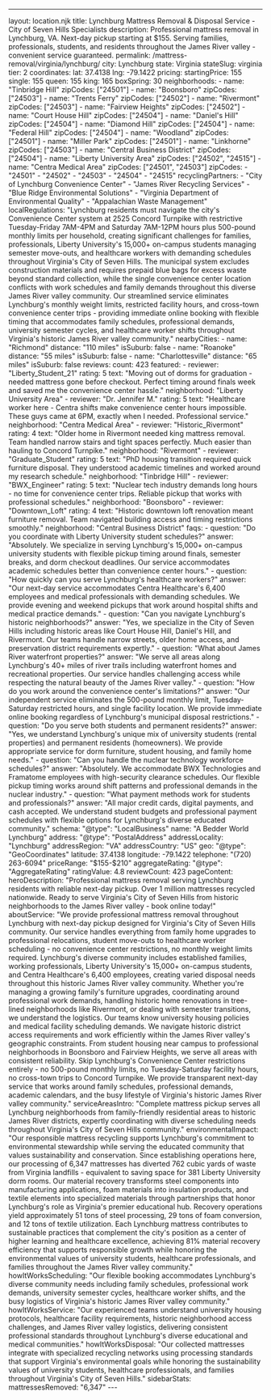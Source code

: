 ---
layout: location.njk
title: Lynchburg Mattress Removal & Disposal Service - City of Seven Hills Specialists
description: Professional mattress removal in Lynchburg, VA. Next-day pickup starting at $155. Serving families, professionals, students, and residents throughout the James River valley - convenient service guaranteed.
permalink: /mattress-removal/virginia/lynchburg/
city: Lynchburg state: Virginia stateSlug: virginia tier: 2 coordinates: lat: 37.4138 lng: -79.1422 pricing: startingPrice: 155 single: 155 queen: 155 king: 165 boxSpring: 30 neighborhoods: - name: "Tinbridge Hill" zipCodes: ["24501"] - name: "Boonsboro" zipCodes: ["24503"] - name: "Trents Ferry" zipCodes: ["24502"] - name: "Rivermont" zipCodes: ["24503"] - name: "Fairview Heights" zipCodes: ["24502"] - name: "Court House Hill" zipCodes: ["24504"] - name: "Daniel's Hill" zipCodes: ["24504"] - name: "Diamond Hill" zipCodes: ["24504"] - name: "Federal Hill" zipCodes: ["24504"] - name: "Woodland" zipCodes: ["24501"] - name: "Miller Park" zipCodes: ["24501"] - name: "Linkhorne" zipCodes: ["24503"] - name: "Central Business District" zipCodes: ["24504"] - name: "Liberty University Area" zipCodes: ["24502", "24515"] - name: "Centra Medical Area" zipCodes: ["24501", "24503"] zipCodes: - "24501" - "24502" - "24503" - "24504" - "24515" recyclingPartners: - "City of Lynchburg Convenience Center" - "James River Recycling Services" - "Blue Ridge Environmental Solutions" - "Virginia Department of Environmental Quality" - "Appalachian Waste Management" localRegulations: "Lynchburg residents must navigate the city's Convenience Center system at 2525 Concord Turnpike with restrictive Tuesday-Friday 7AM-4PM and Saturday 7AM-12PM hours plus 500-pound monthly limits per household, creating significant challenges for families, professionals, Liberty University's 15,000+ on-campus students managing semester move-outs, and healthcare workers with demanding schedules throughout Virginia's City of Seven Hills. The municipal system excludes construction materials and requires prepaid blue bags for excess waste beyond standard collection, while the single convenience center location conflicts with work schedules and family demands throughout this diverse James River valley community. Our streamlined service eliminates Lynchburg's monthly weight limits, restricted facility hours, and cross-town convenience center trips - providing immediate online booking with flexible timing that accommodates family schedules, professional demands, university semester cycles, and healthcare worker shifts throughout Virginia's historic James River valley community." nearbyCities: - name: "Richmond" distance: "110 miles" isSuburb: false - name: "Roanoke" distance: "55 miles" isSuburb: false - name: "Charlottesville" distance: "65 miles" isSuburb: false reviews: count: 423 featured: - reviewer: "Liberty_Student_21" rating: 5 text: "Moving out of dorms for graduation - needed mattress gone before checkout. Perfect timing around finals week and saved me the convenience center hassle." neighborhood: "Liberty University Area" - reviewer: "Dr. Jennifer M." rating: 5 text: "Healthcare worker here - Centra shifts make convenience center hours impossible. These guys came at 6PM, exactly when I needed. Professional service." neighborhood: "Centra Medical Area" - reviewer: "Historic_Rivermont" rating: 4 text: "Older home in Rivermont needed king mattress removal. Team handled narrow stairs and tight spaces perfectly. Much easier than hauling to Concord Turnpike." neighborhood: "Rivermont" - reviewer: "Graduate_Student" rating: 5 text: "PhD housing transition required quick furniture disposal. They understood academic timelines and worked around my research schedule." neighborhood: "Tinbridge Hill" - reviewer: "BWX_Engineer" rating: 5 text: "Nuclear tech industry demands long hours - no time for convenience center trips. Reliable pickup that works with professional schedules." neighborhood: "Boonsboro" - reviewer: "Downtown_Loft" rating: 4 text: "Historic downtown loft renovation meant furniture removal. Team navigated building access and timing restrictions smoothly." neighborhood: "Central Business District" faqs: - question: "Do you coordinate with Liberty University student schedules?" answer: "Absolutely. We specialize in serving Lynchburg's 15,000+ on-campus university students with flexible pickup timing around finals, semester breaks, and dorm checkout deadlines. Our service accommodates academic schedules better than convenience center hours." - question: "How quickly can you serve Lynchburg's healthcare workers?" answer: "Our next-day service accommodates Centra Healthcare's 6,400 employees and medical professionals with demanding schedules. We provide evening and weekend pickups that work around hospital shifts and medical practice demands." - question: "Can you navigate Lynchburg's historic neighborhoods?" answer: "Yes, we specialize in the City of Seven Hills including historic areas like Court House Hill, Daniel's Hill, and Rivermont. Our teams handle narrow streets, older home access, and preservation district requirements expertly." - question: "What about James River waterfront properties?" answer: "We serve all areas along Lynchburg's 40+ miles of river trails including waterfront homes and recreational properties. Our service handles challenging access while respecting the natural beauty of the James River valley." - question: "How do you work around the convenience center's limitations?" answer: "Our independent service eliminates the 500-pound monthly limit, Tuesday-Saturday restricted hours, and single facility location. We provide immediate online booking regardless of Lynchburg's municipal disposal restrictions." - question: "Do you serve both students and permanent residents?" answer: "Yes, we understand Lynchburg's unique mix of university students (rental properties) and permanent residents (homeowners). We provide appropriate service for dorm furniture, student housing, and family home needs." - question: "Can you handle the nuclear technology workforce schedules?" answer: "Absolutely. We accommodate BWX Technologies and Framatome employees with high-security clearance schedules. Our flexible pickup timing works around shift patterns and professional demands in the nuclear industry." - question: "What payment methods work for students and professionals?" answer: "All major credit cards, digital payments, and cash accepted. We understand student budgets and professional payment schedules with flexible options for Lynchburg's diverse educated community." schema: "@type": "LocalBusiness" name: "A Bedder World Lynchburg" address: "@type": "PostalAddress" addressLocality: "Lynchburg" addressRegion: "VA" addressCountry: "US" geo: "@type": "GeoCoordinates" latitude: 37.4138 longitude: -79.1422 telephone: "(720) 263-6094" priceRange: "$155-$210" aggregateRating: "@type": "AggregateRating" ratingValue: 4.8 reviewCount: 423 pageContent: heroDescription: "Professional mattress removal serving Lynchburg residents with reliable next-day pickup. Over 1 million mattresses recycled nationwide. Ready to serve Virginia's City of Seven Hills from historic neighborhoods to the James River valley - book online today!" aboutService: "We provide professional mattress removal throughout Lynchburg with next-day pickup designed for Virginia's City of Seven Hills community. Our service handles everything from family home upgrades to professional relocations, student move-outs to healthcare worker scheduling - no convenience center restrictions, no monthly weight limits required. Lynchburg's diverse community includes established families, working professionals, Liberty University's 15,000+ on-campus students, and Centra Healthcare's 6,400 employees, creating varied disposal needs throughout this historic James River valley community. Whether you're managing a growing family's furniture upgrades, coordinating around professional work demands, handling historic home renovations in tree-lined neighborhoods like Rivermont, or dealing with semester transitions, we understand the logistics. Our teams know university housing policies and medical facility scheduling demands. We navigate historic district access requirements and work efficiently within the James River valley's geographic constraints. From student housing near campus to professional neighborhoods in Boonsboro and Fairview Heights, we serve all areas with consistent reliability. Skip Lynchburg's Convenience Center restrictions entirely - no 500-pound monthly limits, no Tuesday-Saturday facility hours, no cross-town trips to Concord Turnpike. We provide transparent next-day service that works around family schedules, professional demands, academic calendars, and the busy lifestyle of Virginia's historic James River valley community." serviceAreasIntro: "Complete mattress pickup serves all Lynchburg neighborhoods from family-friendly residential areas to historic James River districts, expertly coordinating with diverse scheduling needs throughout Virginia's City of Seven Hills community." environmentalImpact: "Our responsible mattress recycling supports Lynchburg's commitment to environmental stewardship while serving the educated community that values sustainability and conservation. Since establishing operations here, our processing of 6,347 mattresses has diverted 762 cubic yards of waste from Virginia landfills - equivalent to saving space for 381 Liberty University dorm rooms. Our material recovery transforms steel components into manufacturing applications, foam materials into insulation products, and textile elements into specialized materials through partnerships that honor Lynchburg's role as Virginia's premier educational hub. Recovery operations yield approximately 51 tons of steel processing, 29 tons of foam conversion, and 12 tons of textile utilization. Each Lynchburg mattress contributes to sustainable practices that complement the city's position as a center of higher learning and healthcare excellence, achieving 81% material recovery efficiency that supports responsible growth while honoring the environmental values of university students, healthcare professionals, and families throughout the James River valley community." howItWorksScheduling: "Our flexible booking accommodates Lynchburg's diverse community needs including family schedules, professional work demands, university semester cycles, healthcare worker shifts, and the busy logistics of Virginia's historic James River valley community." howItWorksService: "Our experienced teams understand university housing protocols, healthcare facility requirements, historic neighborhood access challenges, and James River valley logistics, delivering consistent professional standards throughout Lynchburg's diverse educational and medical communities." howItWorksDisposal: "Our collected mattresses integrate with specialized recycling networks using processing standards that support Virginia's environmental goals while honoring the sustainability values of university students, healthcare professionals, and families throughout Virginia's City of Seven Hills." sidebarStats: mattressesRemoved: "6,347" ---